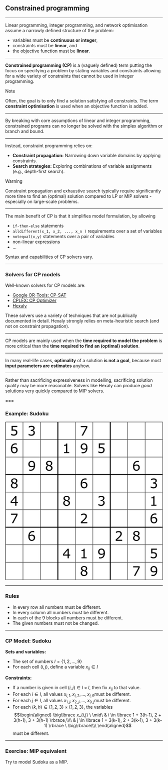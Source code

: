 ## Constrained programming

---

Linear programming, integer programming, and network optimisation assume a narrowly defined structure of the problem:

- variables must be **continuous or integer**,
- constraints must be **linear**, and
- the objective function must be **linear**.

---

**Constrained programming (CP)** is a (vaguely defined) term putting the focus on specifying a problem by stating variables and constraints allowing for a wide variety of constraints that cannot be used in integer programming.

> [!NOTE]
> Often, the goal is to only find a solution satisfying all constraints. The term **constraint optimisation** is used when an objective function is added.


---

By breaking with core assumptions of  linear and integer programming, constrained programs can no longer be solved with the simplex algorithm or branch and bound.

---

Instead, constraint programming relies on:

- **Constraint propagation:** Narrowing down variable domains by applying constraints.
- **Search strategies:** Exploring combinations of variable assignments (e.g., depth-first search).

> [!WARNING]
> Constraint propagation and exhaustive search typically require significantly more time to find an (optimal) solution compared to LP or MIP solvers - especially on large-scale problems.

---

The main benefit of CP is that it simplifies model formulation, by allowing

- `if-then-else` statements
- `alldifferent(x_1, x_2, ..., x_n )` requirements over a set of variables
- `notequal(x,y)` statements over a pair of variables
- non-linear expressions
- ...

Syntax and capabilities of CP solvers vary. 

---

### Solvers for CP models

Well-known solvers for CP models are:

- [Google OR-Tools: CP-SAT](https://developers.google.com/optimization/cp/cp_solver)
- [CPLEX: CP Optimizer](https://www.ibm.com/products/ilog-cplex-optimization-studio/cplex-cp-optimizer)
- [Hexaly](https://www.hexaly.com/) 

These solvers use a variety of techniques that are not publically documented in detail. Hexaly strongly relies on meta-heuristic search (and not on constraint propagation).

---

CP models are mainly used when the **time required to model the problem** is more critical than the **time required to find an (optimal) solution**.

---

In many real-life cases, **optimality** of a solution **is not a goal**, because most **input parameters are estimates** anyhow.

---

Rather than sacrificing expressiveness in modelling, sacrificing solution quality may be more reasonable. Solvers like Hexaly can produce *good* solutions very quickly compared to MIP solvers.

===

### Example: Sudoku

![Sudoku](10-lecture/sudoku.png)

---

### Rules

- In every row all numbers must be different.
- In every column all numbers must be different.
- In each of the 9 blocks all numbers must be different.
- The given numbers must not be changed.

---

### CP Model: Sudoku

**Sets and variables:**
- The set of numbers $I = \lbrace 1,2,\ldots,9\rbrace$
- For each cell $(i,j)$, define a variable $x_{ij} \in I$

**Constraints:**

- If a number is given in cell $(i,j)  \in I \times I$, then fix $x_{ij}$ to that value.
- For each $i\in I$, all values $x_{i,1}, x_{i,2}, \ldots, x_{i,9}$​ must be different.
- For each $j\in I$, all values $x_{1,j}, x_{2,j}, \ldots, x_{9,j}$​ must be different.
- For each $(k,h) \in \lbrace 1,2,3 \rbrace \times \lbrace 1,2,3 \rbrace$, the variables
  $$\begin{aligned}
 \big\lbrace x_{i,j} \ \mid\ 
  & i \in \lbrace 1 + 3(h-1), 2 + 3(h-1), 3 + 3(h-1) \rbrace,\\\\
  & j \in \lbrace 1 + 3(k-1), 2 + 3(k-1), 3 + 3(k-1) \rbrace \  \big\rbrace\\\\
\end{aligned}$$
  must be different.

---

### Exercise: MIP equivalent

Try to model Sudoku as a MIP.
